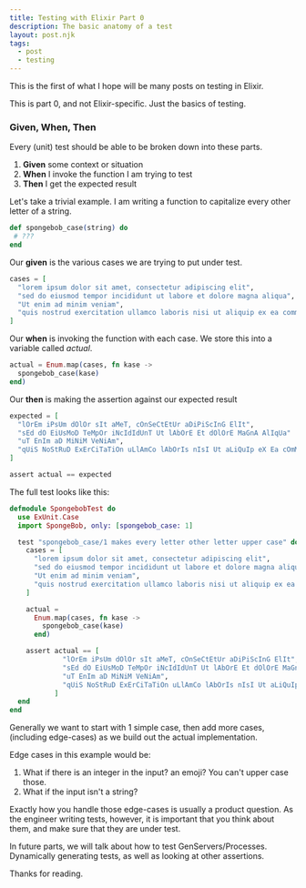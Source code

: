 ```yaml
---
title: Testing with Elixir Part 0
description: The basic anatomy of a test
layout: post.njk
tags:
  - post
  - testing
---
```


This is the first of what I hope will be many posts on testing in Elixir.

This is part 0, and not Elixir-specific. Just the basics of testing.

### Given, When, Then

Every (unit) test should be able to be broken down into these parts.

1. **Given** some context or situation
2. **When** I invoke the function I am trying to test
3. **Then** I get the expected result

Let's take a trivial example. I am writing a function to capitalize every other letter of a string.

```elixir
def spongebob_case(string) do
 # ???
end
```

Our **given** is the various cases we are trying to put under test.

```elixir
cases = [
  "lorem ipsum dolor sit amet, consectetur adipiscing elit",
  "sed do eiusmod tempor incididunt ut labore et dolore magna aliqua",
  "Ut enim ad minim veniam",
  "quis nostrud exercitation ullamco laboris nisi ut aliquip ex ea commodo consequat"
]
```

Our **when** is invoking the function with each case. We store this into a variable called _actual_.

```elixir
actual = Enum.map(cases, fn kase ->
  spongebob_case(kase)
end)
```

Our **then** is making the assertion against our expected result

```elixir
expected = [
  "lOrEm iPsUm dOlOr sIt aMeT, cOnSeCtEtUr aDiPiScInG ElIt",
  "sEd dO EiUsMoD TeMpOr iNcIdIdUnT Ut lAbOrE Et dOlOrE MaGnA AlIqUa"
  "uT EnIm aD MiNiM VeNiAm",
  "qUiS NoStRuD ExErCiTaTiOn uLlAmCo lAbOrIs nIsI Ut aLiQuIp eX Ea cOmMoDo cOnSeQuAt"
]

assert actual == expected
```

The full test looks like this:

```elixir
defmodule SpongebobTest do
  use ExUnit.Case
  import SpongeBob, only: [spongebob_case: 1]

  test "spongebob_case/1 makes every letter other letter upper case" do
    cases = [
      "lorem ipsum dolor sit amet, consectetur adipiscing elit",
      "sed do eiusmod tempor incididunt ut labore et dolore magna aliqua",
      "Ut enim ad minim veniam",
      "quis nostrud exercitation ullamco laboris nisi ut aliquip ex ea commodo consequat"
    ]

    actual =
      Enum.map(cases, fn kase ->
        spongebob_case(kase)
      end)

    assert actual == [
             "lOrEm iPsUm dOlOr sIt aMeT, cOnSeCtEtUr aDiPiScInG ElIt",
             "sEd dO EiUsMoD TeMpOr iNcIdIdUnT Ut lAbOrE Et dOlOrE MaGnA AlIqUa",
             "uT EnIm aD MiNiM VeNiAm",
             "qUiS NoStRuD ExErCiTaTiOn uLlAmCo lAbOrIs nIsI Ut aLiQuIp eX Ea cOmMoDo cOnSeQuAt"
           ]
  end
end
```

Generally we want to start with 1 simple case, then add more cases, (including edge-cases) as we build out the actual implementation.

Edge cases in this example would be:

1. What if there is an integer in the input? an emoji? You can't upper case those.
2. What if the input isn't a string?

Exactly how you handle those edge-cases is usually a product question. As the engineer writing tests, however, it is important that you think about them, and make sure that they are under test.

In future parts, we will talk about how to test GenServers/Processes. Dynamically generating tests, as well as looking at other assertions.

Thanks for reading.
